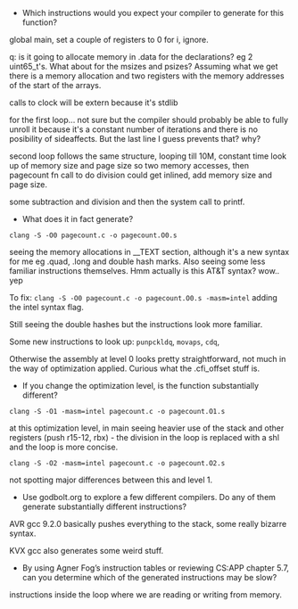 * Which instructions would you expect your compiler to generate for this function?

global main, set a couple of registers to 0 for i, ignore. 

q: is it going to allocate memory in .data for the declarations? eg 2 uint65_t's. What about for the msizes and psizes? Assuming what we get there is a memory allocation and two registers with the memory addresses of the start of the arrays. 

calls to clock will be extern because it's stdlib

for the first loop... not sure but the compiler should probably be able to fully unroll it because it's a constant number of iterations and there is no posibility of sideaffects. But the last line I guess prevents that? why? 

second loop follows the same structure, looping till 10M, constant time look up of memory size and page size so two memory accesses, then pagecount fn call to do division could get inlined, add memory size and page size. 

some subtraction and division and then the system call to printf. 

* What does it in fact generate?

`clang -S -O0 pagecount.c -o pagecount.O0.s`

seeing the memory allocations in __TEXT section, although it's a new syntax for me eg .quad, .long and double hash marks. Also seeing some less familiar instructions themselves. Hmm actually is this AT&T syntax? wow.. yep 

To fix: `clang -S -O0 pagecount.c -o pagecount.O0.s -masm=intel` adding the intel syntax flag. 

Still seeing the double hashes but the instructions look more familiar. 

Some new instructions to look up: `punpckldq`, `movaps`, `cdq`, 

Otherwise the assembly at level 0 looks pretty straightforward, not much in the way of optimization applied. Curious what the .cfi_offset stuff is. 

* If you change the optimization level, is the function substantially different?

`clang -S -O1 -masm=intel pagecount.c -o pagecount.O1.s` 

at this optimization level, in main seeing heavier use of the stack and other registers (push r15-12, rbx) - the division in the loop is replaced with a shl and the loop is more concise. 

`clang -S -O2 -masm=intel pagecount.c -o pagecount.O2.s` 

not spotting major differences between this and level 1.

* Use godbolt.org to explore a few different compilers. Do any of them generate substantially different instructions?

AVR gcc 9.2.0 basically pushes everything to the stack, some really bizarre syntax. 

KVX gcc also generates some weird stuff. 

* By using Agner Fog’s instruction tables or reviewing CS:APP chapter 5.7, can you determine which of the generated instructions may be slow?

instructions inside the loop where we are reading or writing from memory. 